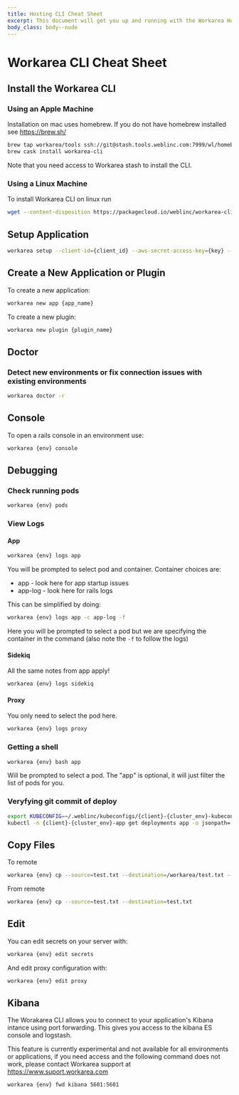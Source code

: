 ```yaml
---
title: Hosting CLI Cheat Sheet
excerpt: This document will get you up and running with the Workarea Hosting CLI.
body_class: body--nude
---
```


# Workarea CLI Cheat Sheet

## Install the Workarea CLI

### Using an Apple Machine

Installation on mac uses homebrew. If you do not have homebrew installed see <https://brew.sh/>

```bash
brew tap workarea/tools ssh://git@stash.tools.weblinc.com:7999/wl/homebrew-taps.git
brew cask install workarea-cli
```

Note that you need access to Workarea stash to install the CLI.

### Using a Linux Machine

To install Workarea CLI on linux run

```bash
wget --content-disposition https://packagecloud.io/weblinc/workarea-cli/packages/ubuntu/trusty/workarea-cli_2.1.0+20190424223847-1_amd64.deb/download.deb?read_token=632fa363936e9202ef857c752d851b1cc8d8cb4db166e515
```

## Setup Application

```bash
workarea setup --client-id={client_id} --aws-secret-access-key={key} --aws-access-key-id={key}
```

## Create a New Application or Plugin

To create a new application:

```bash
workarea new app {app_name}
```

To create a new plugin:

```bash
workarea new plugin {plugin_name}
```

## Doctor

### Detect new environments or fix connection issues with existing environments

```bash
workarea doctor -r
```

## Console

To open a rails console in an environment use:

```bash
workarea {env} console
```

## Debugging

### Check running pods

```bash
workarea {env} pods
```

### View Logs

#### App

```bash
workarea {env} logs app
```

You will be prompted to select pod and container.
Container choices are:

* app - look here for app startup issues
* app-log - look here for rails logs

This can be simplified by doing:

```bash
workarea {env} logs app -c app-log -f
```

Here you will be prompted to select a pod but we are specifying the container in the command (also note the `-f` to follow the logs)

#### Sidekiq

All the same notes from app apply!

```bash
workarea {env} logs sidekiq
```

#### Proxy

You only need to select the pod here.

```bash
workarea {env} logs proxy
```

### Getting a shell

```bash
workarea {env} bash app
```

Will be prompted to select a pod.  The "app" is optional, it will just filter the list of pods for you.

### Veryfying git commit of deploy

```bash
export KUBECONFIG=~/.weblinc/kubeconfigs/{client}-{cluster_env}-kubeconfig
kubectl -n {client}-{cluster_env}-app get deployments app -o jsonpath='{.spec.template.spec.containers[0].image}'
```

## Copy Files

To remote

```bash
workarea {env} cp --source=test.txt --destination=/workarea/test.txt --copy-to-remote
```

From remote

```bash
workarea {env} cp --source=test.txt --destination=test.txt
```

## Edit

You can edit secrets on your server with:

```bash
workarea {env} edit secrets
```

And edit proxy configuration with:

```bash
workarea {env} edit proxy
```

## Kibana

The Worakarea CLI allows you to connect to your application's Kibana intance using port forwarding. This gives you access to the kibana ES console and logstash.

This feature is currently experimental and not available for all environments or applications, if you need access and the following command does not work, please contact Workarea support at <https://www.suport.workarea.com>

```bash
workarea {env} fwd kibana 5601:5601
```
